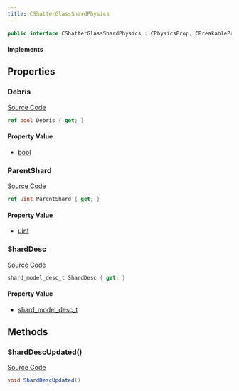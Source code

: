```yaml
---
title: CShatterGlassShardPhysics
---
```


```csharp
public interface CShatterGlassShardPhysics : CPhysicsProp, CBreakableProp, CBaseProp, CBaseAnimGraph, CBaseModelEntity, CBaseEntity, CEntityInstance, ISchemaClass<CEntityInstance>, ISchemaClass<CBaseEntity>, ISchemaClass<CBaseModelEntity>, ISchemaClass<CBaseAnimGraph>, ISchemaClass<CBaseProp>, ISchemaClass<CBreakableProp>, ISchemaClass<CPhysicsProp>, ISchemaClass<CShatterGlassShardPhysics>, ISchemaField, ISchemaClass, INativeHandle
```

#### Implements

## Properties

### Debris

[Source Code](https://github.com/swiftly-solution/swiftlys2/blob/beta/managed/src/SwiftlyS2.Generated/Schemas/Interfaces/CShatterGlassShardPhysics.cs#L16)

```csharp
ref bool Debris { get; }
```

#### Property Value

- [bool](https://learn.microsoft.com/dotnet/api/system.boolean)

### ParentShard

[Source Code](https://github.com/swiftly-solution/swiftlys2/blob/beta/managed/src/SwiftlyS2.Generated/Schemas/Interfaces/CShatterGlassShardPhysics.cs#L18)

```csharp
ref uint ParentShard { get; }
```

#### Property Value

- [uint](https://learn.microsoft.com/dotnet/api/system.uint32)

### ShardDesc

[Source Code](https://github.com/swiftly-solution/swiftlys2/blob/beta/managed/src/SwiftlyS2.Generated/Schemas/Interfaces/CShatterGlassShardPhysics.cs#L20)

```csharp
shard_model_desc_t ShardDesc { get; }
```

#### Property Value

- [shard_model_desc_t](/docs/api/shared/schemadefinitions/shard_model_desc_t)

## Methods

### ShardDescUpdated()

[Source Code](https://github.com/swiftly-solution/swiftlys2/blob/beta/managed/src/SwiftlyS2.Generated/Schemas/Interfaces/CShatterGlassShardPhysics.cs#L22)

```csharp
void ShardDescUpdated()
```

